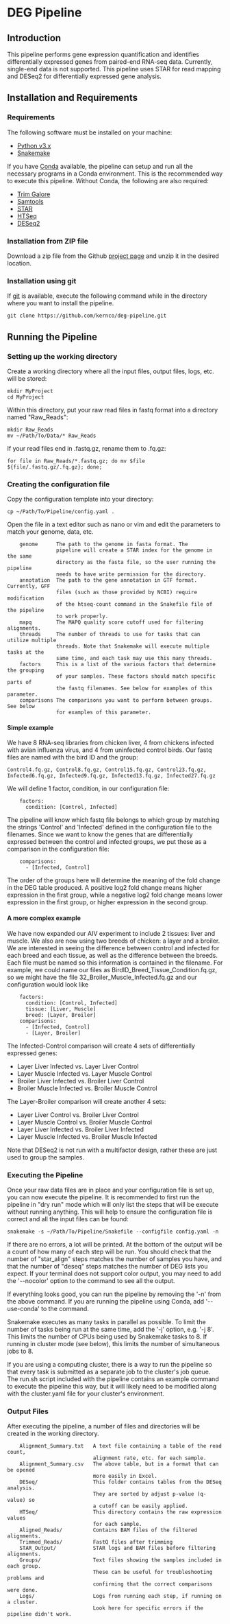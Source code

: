 # DEG Pipeline

## Introduction

This pipeline performs gene expression quantification and identifies
differentially expressed genes from paired-end RNA-seq data. Currently,
single-end data is not supported. This pipeline uses STAR for read mapping
and DESeq2 for differentially expressed gene analysis.

## Installation and Requirements

### Requirements

The following software must be installed on your machine:

- [Python v3.x](https://www.python.org/downloads/)
- [Snakemake](http://snakemake.readthedocs.io/en/stable/getting_started/installation.html)

If you have [Conda](https://conda.io/docs/) available, the pipeline can setup
and run all the necessary programs in a Conda environment. This is the
recommended way to execute this pipeline. Without Conda, the following are
also required:

- [Trim Galore](http://www.bioinformatics.babraham.ac.uk/projects/trim_galore/)
- [Samtools](http://samtools.sourceforge.net/)
- [STAR](https://github.com/alexdobin/STAR)
- [HTSeq](https://htseq.readthedocs.io/en/release_0.9.1/install.html)
- [DESeq2](https://bioconductor.org/packages/release/bioc/html/DESeq2.html)

### Installation from ZIP file

Download a zip file from the Github [project page](https://github.com/kernco/deg_pipeline/archive/master.zip) and unzip it in
the desired location.

### Installation using git

If [git](https://git-scm.com/downloads) is available, execute the following
command while in the directory where you want to install the pipeline.

    git clone https://github.com/kernco/deg-pipeline.git

## Running the Pipeline

### Setting up the working directory

Create a working directory where all the input files, output files, logs, etc.
will be stored:

    mkdir MyProject
    cd MyProject

Within this directory, put your raw read files in fastq format into a
directory named "Raw_Reads":

    mkdir Raw_Reads
    mv ~/Path/To/Data/* Raw_Reads

If your read files end in .fastq.gz, rename them to .fq.gz:
 
    for file in Raw_Reads/*.fastq.gz; do mv $file ${file/.fastq.gz/.fq.gz}; done;

### Creating the configuration file

Copy the configuration template into your directory:

    cp ~/Path/To/Pipeline/config.yaml .

Open the file in a text editor such as nano or vim and edit the parameters to
match your genome, data, etc.
```
    genome      The path to the genome in fasta format. The
                pipeline will create a STAR index for the genome in the same
                directory as the fasta file, so the user running the pipeline
                needs to have write permission for the directory.
    annotation  The path to the gene annotation in GTF format. Currently, GFF
                files (such as those provided by NCBI) require modification
                of the htseq-count command in the Snakefile file of the pipeline
                to work properly.
    mapq        The MAPQ quality score cutoff used for filtering alignments.
    threads     The number of threads to use for tasks that can utilize multiple
                threads. Note that Snakemake will execute multiple tasks at the
                same time, and each task may use this many threads.
    factors     This is a list of the various factors that determine the grouping
                of your samples. These factors should match specific parts of
                the fastq filenames. See below for examples of this parameter.
    comparisons The comparisons you want to perform between groups. See below
                for examples of this parameter.
```

#### Simple example

We have 8 RNA-seq libraries from chicken liver, 4 from chickens infected with
avian influenza virus, and 4 from uninfected control birds. Our fastq files
are named with the bird ID and the group:

    Control4.fq.gz, Control8.fq.gz, Control15.fq.gz, Control23.fq.gz, Infected6.fq.gz, Infected9.fq.gz, Infected13.fq.gz, Infected27.fq.gz

We will define 1 factor, condition, in our configuration file:
```
    factors:
      condition: [Control, Infected]
```
The pipeline will know which fastq file belongs to which group by matching the
strings 'Control' and 'Infected' defined in the configuration file to the filenames.
Since we want to know the genes that are differentially expressed between the
control and infected groups, we put these as a comparison in the configuration file:
```
    comparisons:
      - [Infected, Control]
```
The order of the groups here will determine the meaning of the fold change in the
DEG table produced. A positive log2 fold change means higher expression in the
first group, while a negative log2 fold change means lower expression in the
first group, or higher expression in the second group.

#### A more complex example

We have now expanded our AIV experiment to include 2 tissues: liver and muscle. We
also are now using two breeds of chicken: a layer and a broiler.
We are interested in seeing the difference between control and infected for each
breed and each tissue, as well as the difference between the breeds.
Each file must be named so this information is contained in the filename. For
example, we could name our files as BirdID_Breed_Tissue_Condition.fq.gz, so we
might have the file 32_Broiler_Muscle_Infected.fq.gz and our configuration would
look like
```
    factors:
      condition: [Control, Infected]
      tissue: [Liver, Muscle]
      breed: [Layer, Broiler]
    comparisons:
      - [Infected, Control]
      - [Layer, Broiler]
```
The Infected-Control comparison will create 4 sets of differentially expressed
genes:

- Layer Liver Infected vs. Layer Liver Control
- Layer Muscle Infected vs. Layer Muscle Control
- Broiler Liver Infected vs. Broiler Liver Control
- Broiler Muscle Infected vs. Broiler Muscle Control

The Layer-Broiler comparison will create another 4 sets:

- Layer Liver Control vs. Broiler Liver Control
- Layer Muscle Control vs. Broiler Muscle Control
- Layer Liver Infected vs. Broiler Liver Infected
- Layer Muscle Infected vs. Broiler Muscle Infected

Note that DESeq2 is not run with a multifactor
design, rather these are just used to group the samples.

### Executing the Pipeline

Once your raw data files are in place and your configuration file is set up,
you can now execute the pipeline. It is recommended to first run the pipeline
in "dry run" mode which will only list the steps that will be execute without
running anything. This will help to ensure the configuration file is correct
and all the input files can be found:

    snakemake -s ~/Path/To/Pipeline/Snakefile --configfile config.yaml -n

If there are no errors, a lot will be printed. At the bottom of the output
will be a count of how many of each step will be run. You should check that
the number of "star_align" steps matches the number of samples you have, and
that the number of "deseq" steps matches the number of DEG lists you expect.
If your terminal does not support color output, you may need to add the '--nocolor'
option to the command to see all the output.

If everything looks good, you can run the pipeline by removing the '-n' from
the above command. If you are running the pipeline using Conda, add '--use-conda'
to the command.

Snakemake executes as many tasks in parallel as possible. To limit the number
of tasks being run at the same time, add the '-j' option, e.g. '-j 8'. This limits
the number of CPUs being used by Snakemake tasks to 8. If running in cluster
mode (see below), this limits the number of simultaneous jobs to 8.

If you are using a computing cluster, there is a way to run
the pipeline so that every task is submitted as a separate job to the cluster's
job queue. The run.sh script included with the pipeline contains an example
command to execute the pipeline this way, but it will likely need to be modified along
with the cluster.yaml file for your cluster's environment.

### Output Files

After executing the pipeline, a number of files and directories will be created
in the working directory.
```
    Alignment_Summary.txt   A text file containing a table of the read count,
                            alignment rate, etc. for each sample.
    Alignment_Summary.csv   The above table, but in a format that can be opened
                            more easily in Excel.
    DESeq/                  This folder contains tables from the DESeq analysis.
                            They are sorted by adjust p-value (q-value) so
                            a cutoff can be easily applied.
    HTSeq/                  This directory contains the raw expression values
                            for each sample.
    Aligned_Reads/          Contains BAM files of the filtered alignments.
    Trimmed_Reads/          FastQ files after trimming
    STAR_Output/            STAR logs and BAM files before filtering alignments.
    Groups/                 Text files showing the samples included in each group.
                            These can be useful for troubleshooting problems and
                            confirming that the correct comparisons were done.
    Logs/                   Logs from running each step, if running on a cluster. 
                            Look here for specific errors if the pipeline didn't work.
```


